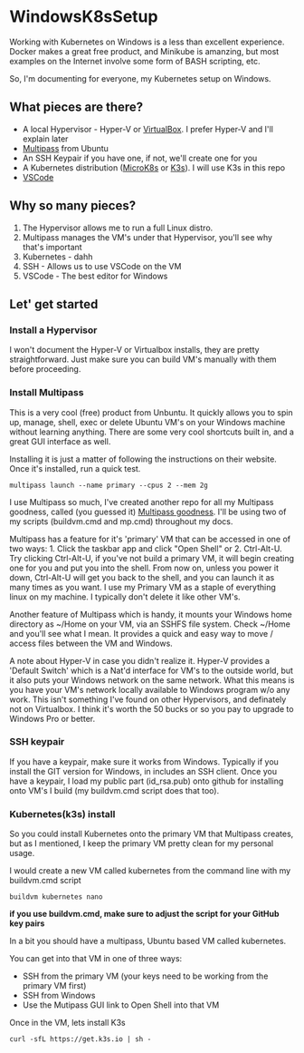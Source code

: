 # WindowsK8sSetup
Working with Kubernetes on Windows is a less than excellent experience.  Docker makes a great free product, and Minikube is amanzing, but most examples on the Internet involve some form of BASH scripting, etc.

So, I'm documenting for everyone, my Kubernetes setup on Windows.

## What pieces are there?
- A local Hypervisor - Hyper-V or [VirtualBox](https://virtualbox.org).  I prefer Hyper-V and I'll explain later
- [Multipass](https://mutipass.run) from Ubuntu
- An SSH Keypair if you have one, if not, we'll create one for you
- A Kubernetes distribution ([MicroK8s](https://microk8s.io) or [K3s](https://k3s.io)).  I will use K3s in this repo
- [VSCode](https://code.visualstudio.com/)

## Why so many pieces?
1. The Hypervisor allows me to run a full Linux distro. 
2. Multipass manages the VM's under that Hypervisor, you'll see why that's important
3. Kubernetes - dahh
4. SSH - Allows us to use VSCode on the VM
5. VSCode - The best editor for Windows

## Let' get started

### Install a Hypervisor
I won't document the Hyper-V or Virtualbox installs, they are pretty straightforward.  Just make sure you can build VM's manually with them before proceeding.

### Install Multipass
This is a very cool (free) product from Unbuntu.  It quickly allows you to spin up, manage, shell, exec or delete Ubuntu VM's on your Windows machine without learning anything.  There are some very cool shortcuts built in, and a great GUI interface as well.

Installing it is just a matter of following the instructions on their website.  Once it's installed, run a quick test.
```
multipass launch --name primary --cpus 2 --mem 2g
```
I use Multipass so much, I've created another repo for all my Multipass goodness, called (you guessed it) [Multipass goodness](https://github.com/jfmatth/multipass-goodness.git).  I'll be using two of my scripts (buildvm.cmd and mp.cmd) throughout my docs.

Multipass has a feature for it's 'primary' VM that can be accessed in one of two ways: 1. Click the taskbar app and click "Open Shell" or 2. Ctrl-Alt-U.  Try clicking Ctrl-Alt-U, if you've not build a primary VM, it will begin creating one for you and put you into the shell.  From now on, unless you power it down, Ctrl-Alt-U will get you back to the shell, and you can launch it as many times as you want.  I use my Primary VM as a staple of everything linux on my machine.  I typically don't delete it like other VM's.

Another feature of Multipass which is handy, it mounts your Windows home directory as ~/Home on your VM, via an SSHFS file system.  Check ~/Home and you'll see what I mean.  It provides a quick and easy way to move / access files between the VM and Windows.

A note about Hyper-V in case you didn't realize it.  Hyper-V provides a 'Default Switch' which is a Nat'd interface for VM's to the outside world, but it also puts your Windows network on the same network.  What this means is you have your VM's network locally available to Windows program w/o any work.  This isn't something I've found on other Hypervisors, and definately not on Virtualbox.  I think it's worth the 50 bucks or so you pay to upgrade to Windows Pro or better.

### SSH keypair
If you have a keypair, make sure it works from Windows.  Typically if you install the GIT version for Windows, in includes an SSH client.  Once you have a keypair, I load my public part (id_rsa.pub) onto github for installing onto VM's I build (my buildvm.cmd script does that too).

### Kubernetes(k3s) install
So you could install Kubernetes onto the primary VM that Multipass creates, but as I mentioned, I keep the primary VM pretty clean for my personal usage.

I would create a new VM called kubernetes from the command line with my buildvm.cmd script
```
buildvm kubernetes nano
```
**if you use buildvm.cmd, make sure to adjust the script for your GitHub key pairs**

In a bit you should have a multipass, Ubuntu based VM called kubernetes.

You can get into that VM in one of three ways:
- SSH from the primary VM (your keys need to be working from the primary VM first)
- SSH from Windows
- Use the Mutipass GUI link to Open Shell into that VM

Once in the VM, lets install K3s
```
curl -sfL https://get.k3s.io | sh -
```






